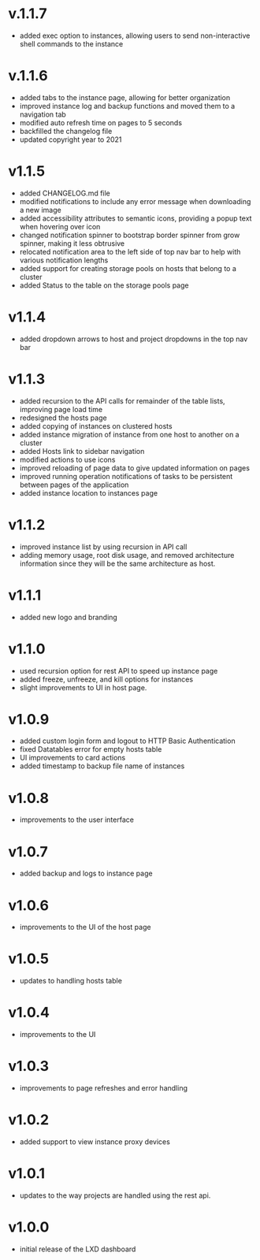 # v.1.1.7
- added exec option to instances, allowing users to send non-interactive shell commands to the instance

# v.1.1.6
- added tabs to the instance page, allowing for better organization
- improved instance log and backup functions and moved them to a navigation tab
- modified auto refresh time on pages to 5 seconds
- backfilled the changelog file
- updated copyright year to 2021

# v1.1.5
- added CHANGELOG.md file
- modified notifications to include any error message when downloading a new image
- added accessibility attributes to semantic icons, providing a popup text when hovering over icon
- changed notification spinner to bootstrap border spinner from grow spinner, making it less obtrusive
- relocated notification area to the left side of top nav bar to help with various notification lengths
- added support for creating storage pools on hosts that belong to a cluster
- added Status to the table on the  storage pools page

# v1.1.4
- added dropdown arrows to host and project dropdowns in the top nav bar

# v1.1.3
- added recursion to the API calls for remainder of the table lists, improving page load time
- redesigned the hosts page
- added copying of instances on clustered hosts
- added instance migration of instance from one host to another on a cluster
- added Hosts link to sidebar navigation
- modified actions to use icons
- improved reloading of page data to give updated information on pages
- improved running operation notifications of tasks to be persistent between pages of the application
- added instance location to instances page

# v1.1.2
- improved instance list by using recursion in API call
- adding memory usage, root disk usage, and removed architecture information since they will be the same architecture as host.

# v1.1.1
- added new logo and branding

# v1.1.0
- used recursion option for rest API to speed up instance page
- added freeze, unfreeze, and kill options for instances
- slight improvements to UI in host page.

# v1.0.9
- added custom login form and logout to HTTP Basic Authentication
- fixed Datatables error for empty hosts table
- UI improvements to card actions
- added timestamp to backup file name of instances

# v1.0.8
- improvements to the user interface

# v1.0.7
- added backup and logs to instance page

# v1.0.6
- improvements to the UI of the host page

# v1.0.5
- updates to handling hosts table

# v1.0.4
- improvements to the UI

# v1.0.3
- improvements to page refreshes and error handling

# v1.0.2
- added support to view instance proxy devices

# v1.0.1
- updates to the way projects are handled using the rest api.

# v1.0.0
- initial release of the LXD dashboard
